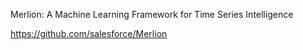 Merlion: A Machine Learning Framework for Time Series Intelligence

https://github.com/salesforce/Merlion